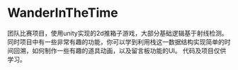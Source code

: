 # WanderInTheTime
团队比赛项目，使用unity实现的2d推箱子游戏，大部分基础逻辑基于射线检测。同时项目中有一些非常有趣的功能，你可以学到利用栈这一数据结构实现简单的时间回溯，如何制作一些有趣的道具动画，以及留言板功能的UI。
代码及项目仅供学习。
